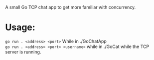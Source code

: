 A small Go TCP chat app to get more familiar with concurrency.
  
# Usage: <br>
`go run . <address> <port>` While in ./GoChatApp  
`go run . <address> <port> <username>` while in ./GoCat while the TCP server is running.  
